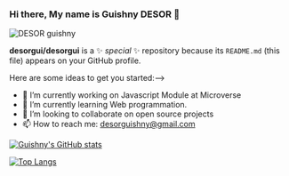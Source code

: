 ### Hi there, My name is Guishny DESOR 👋

![DESOR guishny](https://user-images.githubusercontent.com/60197357/173424143-81bdd2f3-e09f-4c9a-93a1-9a9205c1aff0.gif)

**desorgui/desorgui** is a ✨ _special_ ✨ repository because its `README.md` (this file) appears on your GitHub profile.

Here are some ideas to get you started:-->

- 🔭 I’m currently working on Javascript Module at Microverse
- 🌱 I’m currently learning Web programmation.
- 👯 I’m looking to collaborate on open source projects
- 📫 How to reach me: desorguishny@gmail.com

<!--
- 🤔 I’m looking for help with ...
- 💬 Ask me about ...
- 😄 Pronouns: ...
- ⚡ Fun fact: ...
-->

[![Guishny's GitHub stats](https://github-readme-stats.vercel.app/api?username=desorgui&hide=stars)](https://github.com/desorgui/github-readme-stats)

[![Top Langs](https://github-readme-stats.vercel.app/api/top-langs/?username=desorgui&layout=compact)](https://github.com/desorgui/github-readme-stats)
